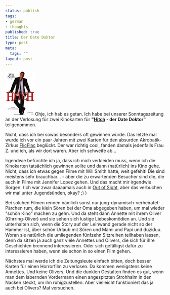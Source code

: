 ```yaml
--- 
status: publish
tags: 
- german
- thoughts
published: true
title: Der Date Doktor
type: post
meta: 
  tags: ""
layout: post
---
```

<img src='/media/wp/050307hitchdatedoctor.jpg' alt='Hitch' class="alignright border" />Ohje, ich hab es getan. Ich habe bei unserer Sonntagszeitung an der Verlosung für zwei Kinokarten für <strong>"<a href="http://imdb.com/title/tt0386588/">Hitch</a> - der Date Doktor"</strong> teilgenommen.

Nicht, dass ich bei sowas besonders oft gewinnen würde. Das letzte mal wurde ich vor ein paar Jahren mit zwei Karten für den absurden Akrobatik-Zirkus <a href="http://www.flicflac.de/">FlicFlac</a> beglückt. Der war richtig cool, fanden damals jedenfalls Frau Z. und ich, als wir dort waren. Aber ich schweife ab...

<!--more-->

Irgendwie befürchte ich ja, dass ich mich verkleiden muss, wenn ich die Kinokarten tatsächlich gewinnen sollte und dann (natürlich) ins Kino gehe. Nicht, dass ich etwas gegen Filme mit Will Smith hätte, weit gefehlt! Die sind meistens sehr brauchbar... - aber die zu erwartenden Besucher sind die, die auch in Filme mit Jennifer Lopez gehen. Und das macht mir irgendwie Sorgen. (Ich war zwar daaaamals auch in <a href="http://imdb.com/title/tt0120780/">Out of Sight</a>, aber das verbuchen wir mal unter Jugendsünden, okay? ;) )

Bei solchen Filmen rennen nämlich sonst nur jung-dynamisch-verheiratet-Pärchen rum, die klein Sören bei der Oma abgegeben haben, um mal wieder "schön Kino" machen zu gehn. Und da steht dann Annette mit ihrem Oliver (Ohrring-Oliver) und sie sehen sich lustige Liebeskomödien an. Und sie unterhalten sich, wenn die Story auf der Leinwand gerade nicht so der Hammer ist, über schön Urlaub mit Sören und Mami und Papi und duziduu. Woran sie natürlich die umliegenden fünfzehn Sitzreihen teilhaben lassen, denn da sitzen ja auch ganz viele Annettes und Olivers, die sich für ihre Geschichten brennend interessieren. Oder sich gefälligst dafür zu interessieren haben, wenn sie schon in so einen Film gehen.

Nächstes mal werde ich die Zeitungsleute einfach bitten, doch besser Karten für einen Horrorfilm zu verlosen. Da kommen wenigstens keine Annettes. Und keine Olivers. Und die dunklen Gestalten finden es gut, wenn man dem labernden Vordermann einen angespitzten Strohhalm in den Nacken steckt, um ihn ruhigzustellen. Aber vielleicht funktioniert das ja auch bei Olivers? Mal versuchen.
